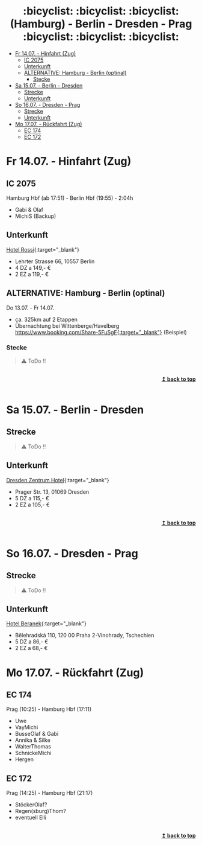 <div align="center">
<h1><a name="top"></a> :bicyclist: :bicyclist: :bicyclist: (Hamburg) - Berlin - Dresden - Prag :bicyclist: :bicyclist: :bicyclist: </h1>
</div>

- [Fr 14.07. - Hinfahrt (Zug)](#fr-1407---hinfahrt-zug)
  - [IC 2075](#ic-2075)
  - [Unterkunft](#unterkunft)
  - [ALTERNATIVE: Hamburg - Berlin (optinal)](#alternative-hamburg---berlin-optinal)
    - [Stecke](#stecke)
- [Sa 15.07. - Berlin - Dresden](#sa-1507---berlin---dresden)
  - [Strecke](#strecke)
  - [Unterkunft](#unterkunft-1)
- [So 16.07. - Dresden - Prag](#so-1607---dresden---prag)
  - [Strecke](#strecke-1)
  - [Unterkunft](#unterkunft-2)
- [Mo 17.07. - Rückfahrt (Zug)](#mo-1707---rückfahrt-zug)
  - [EC 174](#ec-174)
  - [EC 172](#ec-172)

# Fr 14.07. - Hinfahrt (Zug)

## IC 2075
Hamburg Hbf (ab 17:51) - Berlin Hbf (19:55) - 2:04h
- Gabi & Olaf
- MichiS (Backup)

## Unterkunft
[Hotel Rossi](https://www.booking.com/Share-MTXxVyT){:target="_blank"}
- Lehrter Strasse 66, 10557 Berlin
- 4 DZ a 149,- €
- 2 EZ a 119,- €

## ALTERNATIVE: Hamburg - Berlin (optinal)
Do 13.07. - Fr 14.07.
- ca. 325km auf 2 Etappen
- Übernachtung bei Wittenberge/Havelberg \
https://www.booking.com/Share-5FuSgF{:target="_blank"} (Beispiel)

### Stecke
> :warning: ToDo :bangbang:

<br/>
<div align="right">
    <b><a href="#top">↥ back to top</a></b>
</div>
<br/>

# Sa 15.07. - Berlin - Dresden

## Strecke
> :warning: ToDo :bangbang:

## Unterkunft
[Dresden Zentrum Hotel](https://www.dresdenzentrumhotel.com/){:target="_blank"}
- Prager Str. 13, 01069 Dresden  
- 5 DZ a 115,- €  
- 2 EZ a 105,- €

<br/>
<div align="right">
    <b><a href="#top">↥ back to top</a></b>
</div>
<br/>

# So 16.07. - Dresden - Prag

## Strecke
> :warning: ToDo :bangbang:

## Unterkunft
[Hotel Beranek](https://www.booking.com/Share-sI5aLU){:target="_blank"}
- Bělehradská 110, 120 00 Praha 2-Vinohrady, Tschechien
- 5 DZ a 86,- €
- 2 EZ a 68,- €

# Mo 17.07. - Rückfahrt (Zug)

## EC 174 
Prag (10:25) - Hamburg Hbf (17:11)
- Uwe
- VayMichi
- BusseOlaf & Gabi
- Annika & Silke
- WalterThomas
- SchnickeMichi
- Hergen

## EC 172
Prag (14:25) - Hamburg Hbf (21:17)
- StöckerOlaf?
- Regen(sburg)Thom?
- eventuell Elli

<br/>
<div align="right">
    <b><a href="#top">↥ back to top</a></b>
</div>
<br/>